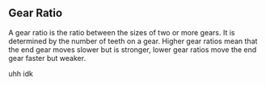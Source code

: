 Gear Ratio
---
A gear ratio is the ratio between the sizes of two or more gears. It is determined by the number of teeth on a gear. Higher gear ratios mean that the end gear moves slower but is stronger, lower gear ratios move the end gear faster but weaker.

uhh idk